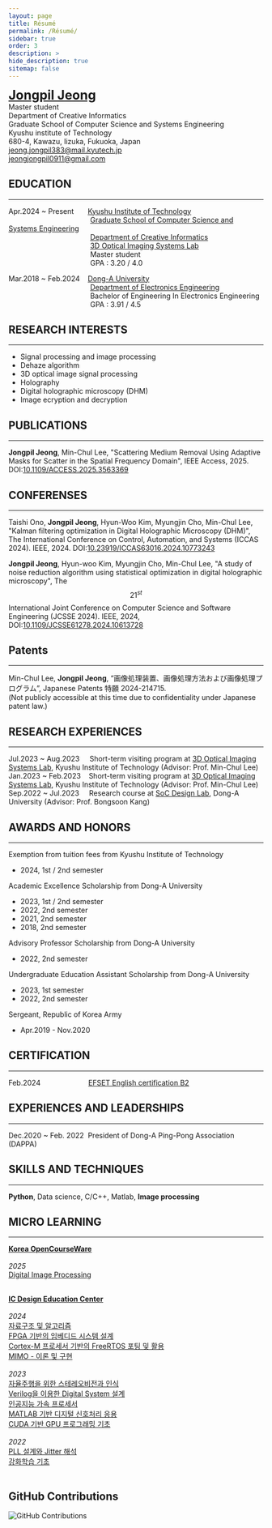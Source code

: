 ```yaml
---
layout: page
title: Résumé
permalink: /Résumé/
sidebar: true
order: 3
description: > 
hide_description: true
sitemap: false
---
```

<span style="font-size: 25px;">**[Jongpil Jeong](https://scholar.google.com/citations?user=O-3pYeQAAAAJ&hl=en)**</span> <br/>
Master student<br/>Department of Creative Informatics<br/>Graduate School of Computer Science and Systems Engineering<br/>Kyushu institute of Technology<br/>680-4, Kawazu, Iizuka, Fukuoka, Japan<br/><jeong.jongpil383@mail.kyutech.jp><br/><jeongjongpil0911@gmail.com>
## EDUCATION
***
Apr.2024 ~ Present&nbsp;&nbsp;&nbsp;&nbsp;&nbsp;&nbsp;&nbsp;[Kyushu Institute of Technology](https://www.kyutech.ac.jp)<br/>
&nbsp;&nbsp;&nbsp;&nbsp;&nbsp;&nbsp;&nbsp;&nbsp;&nbsp;&nbsp;&nbsp;&nbsp;&nbsp;&nbsp;&nbsp;&nbsp;&nbsp;&nbsp;&nbsp;&nbsp;&nbsp;&nbsp;&nbsp;&nbsp;&nbsp;&nbsp;&nbsp;&nbsp;&nbsp;&nbsp;&nbsp;&nbsp;&nbsp;&nbsp;&nbsp;&nbsp;&nbsp;&nbsp;&nbsp;&nbsp;&nbsp;[Graduate School of Computer Science and Systems Engineering](https://www.iizuka.kyutech.ac.jp)<br/>
&nbsp;&nbsp;&nbsp;&nbsp;&nbsp;&nbsp;&nbsp;&nbsp;&nbsp;&nbsp;&nbsp;&nbsp;&nbsp;&nbsp;&nbsp;&nbsp;&nbsp;&nbsp;&nbsp;&nbsp;&nbsp;&nbsp;&nbsp;&nbsp;&nbsp;&nbsp;&nbsp;&nbsp;&nbsp;&nbsp;&nbsp;&nbsp;&nbsp;&nbsp;&nbsp;&nbsp;&nbsp;&nbsp;&nbsp;&nbsp;&nbsp;[Department of Creative Informatics](https://csn.iizuka.kyutech.ac.jp)<br/>
&nbsp;&nbsp;&nbsp;&nbsp;&nbsp;&nbsp;&nbsp;&nbsp;&nbsp;&nbsp;&nbsp;&nbsp;&nbsp;&nbsp;&nbsp;&nbsp;&nbsp;&nbsp;&nbsp;&nbsp;&nbsp;&nbsp;&nbsp;&nbsp;&nbsp;&nbsp;&nbsp;&nbsp;&nbsp;&nbsp;&nbsp;&nbsp;&nbsp;&nbsp;&nbsp;&nbsp;&nbsp;&nbsp;&nbsp;&nbsp;&nbsp;[3D Optical Imaging Systems Lab](https://leelab.csn.kyutech.ac.jp/index.php/en/home-en/)<br/>
&nbsp;&nbsp;&nbsp;&nbsp;&nbsp;&nbsp;&nbsp;&nbsp;&nbsp;&nbsp;&nbsp;&nbsp;&nbsp;&nbsp;&nbsp;&nbsp;&nbsp;&nbsp;&nbsp;&nbsp;&nbsp;&nbsp;&nbsp;&nbsp;&nbsp;&nbsp;&nbsp;&nbsp;&nbsp;&nbsp;&nbsp;&nbsp;&nbsp;&nbsp;&nbsp;&nbsp;&nbsp;&nbsp;&nbsp;&nbsp;&nbsp;Master student<br/>
&nbsp;&nbsp;&nbsp;&nbsp;&nbsp;&nbsp;&nbsp;&nbsp;&nbsp;&nbsp;&nbsp;&nbsp;&nbsp;&nbsp;&nbsp;&nbsp;&nbsp;&nbsp;&nbsp;&nbsp;&nbsp;&nbsp;&nbsp;&nbsp;&nbsp;&nbsp;&nbsp;&nbsp;&nbsp;&nbsp;&nbsp;&nbsp;&nbsp;&nbsp;&nbsp;&nbsp;&nbsp;&nbsp;&nbsp;&nbsp;&nbsp;GPA : 3.20 / 4.0<br/>


Mar.2018 ~ Feb.2024&nbsp;&nbsp;&nbsp;&nbsp;[Dong-A University](https://donga.ac.kr/kor/Main.do)<br/>
&nbsp;&nbsp;&nbsp;&nbsp;&nbsp;&nbsp;&nbsp;&nbsp;&nbsp;&nbsp;&nbsp;&nbsp;&nbsp;&nbsp;&nbsp;&nbsp;&nbsp;&nbsp;&nbsp;&nbsp;&nbsp;&nbsp;&nbsp;&nbsp;&nbsp;&nbsp;&nbsp;&nbsp;&nbsp;&nbsp;&nbsp;&nbsp;&nbsp;&nbsp;&nbsp;&nbsp;&nbsp;&nbsp;&nbsp;&nbsp;&nbsp;[Department of Electronics Engineering](https://ee.donga.ac.kr/ee/Main.do)<br/>
&nbsp;&nbsp;&nbsp;&nbsp;&nbsp;&nbsp;&nbsp;&nbsp;&nbsp;&nbsp;&nbsp;&nbsp;&nbsp;&nbsp;&nbsp;&nbsp;&nbsp;&nbsp;&nbsp;&nbsp;&nbsp;&nbsp;&nbsp;&nbsp;&nbsp;&nbsp;&nbsp;&nbsp;&nbsp;&nbsp;&nbsp;&nbsp;&nbsp;&nbsp;&nbsp;&nbsp;&nbsp;&nbsp;&nbsp;&nbsp;&nbsp;Bachelor of Engineering In Electronics Engineering<br/>
&nbsp;&nbsp;&nbsp;&nbsp;&nbsp;&nbsp;&nbsp;&nbsp;&nbsp;&nbsp;&nbsp;&nbsp;&nbsp;&nbsp;&nbsp;&nbsp;&nbsp;&nbsp;&nbsp;&nbsp;&nbsp;&nbsp;&nbsp;&nbsp;&nbsp;&nbsp;&nbsp;&nbsp;&nbsp;&nbsp;&nbsp;&nbsp;&nbsp;&nbsp;&nbsp;&nbsp;&nbsp;&nbsp;&nbsp;&nbsp;&nbsp;GPA : 3.91 / 4.5<br/>

## RESEARCH INTERESTS
***
- Signal processing and image processing
- Dehaze algorithm
- 3D optical image signal processing
- Holography
- Digital holographic microscopy (DHM)
- Image ecryption and decryption
  
<!-- - Deep learning and machine learning -->


## PUBLICATIONS
***
**Jongpil Jeong**, Min-Chul Lee, "Scattering Medium Removal Using Adaptive Masks for Scatter in the Spatial Frequency Domain", IEEE Access, 2025. DOI:[10.1109/ACCESS.2025.3563369](https://doi.org/10.1109/ACCESS.2025.3563369) <br/>


## CONFERENSES
***
Taishi Ono, **Jongpil Jeong**, Hyun-Woo Kim, Myungjin Cho, Min-Chul Lee, "Kalman filtering optimization in Digital Holographic Microscopy (DHM)", The International Conference on Control, Automation, and Systems (ICCAS 2024). IEEE, 2024. DOI:[10.23919/ICCAS63016.2024.10773243](https://doi.org/10.23919/ICCAS63016.2024.10773243) <br/>

**Jongpil Jeong**, Hyun-woo Kim, Myungjin Cho, Min-Chul Lee, "A study of noise reduction algorithm using statistical optimization in digital holographic microscopy", The $$21^{st}$$ International Joint Conference on Computer Science and Software Engineering (JCSSE 2024). IEEE, 2024, DOI:[10.1109/JCSSE61278.2024.10613728](https://doi.org/10.23919/ICCAS63016.2024.10773243) <br/>


## Patents
***
Min-Chul Lee, **Jongpil Jeong**, “画像処理装置、画像処理方法および画像処理プログラム”, Japanese Patents 特願 2024-214715. <br/>
(Not publicly accessible at this time due to confidentiality under Japanese patent law.) <br/>





## RESEARCH EXPERIENCES
***
Jul.2023 ~ Aug.2023&nbsp;&nbsp;&nbsp;&nbsp;&nbsp;Short-term visiting program at [3D Optical Imaging Systems Lab](https://leelab.csn.kyutech.ac.jp/index.php/en/home-en/), Kyushu Institute of Technology (Advisor: Prof. Min-Chul Lee)<br/>
Jan.2023 ~ Feb.2023&nbsp;&nbsp;&nbsp;&nbsp;Short-term visiting program at [3D Optical Imaging Systems Lab](https://leelab.csn.kyutech.ac.jp/index.php/en/home-en/), Kyushu Institute of Technology (Advisor: Prof. Min-Chul Lee)<br/>
Sep.2022 ~ Jul.2023&nbsp;&nbsp;&nbsp;&nbsp;&nbsp;Research course at [SoC Design Lab](https://soc.donga.ac.kr), Dong-A University (Advisor: Prof. Bongsoon Kang)<br/>

## AWARDS AND HONORS
***
Exemption from tuition fees from Kyushu Institute of Technology 
- 2024, 1st / 2nd semester

Academic Excellence Scholarship from Dong-A University
- 2023, 1st / 2nd semester
- 2022, 2nd semester
- 2021, 2nd semester
- 2018, 2nd semester

Advisory Professor Scholarship from Dong-A University
- 2022, 2nd semester

Undergraduate Education Assistant Scholarship from Dong-A University
- 2023, 1st semester
- 2022, 2nd semester

Sergeant, Republic of Korea Army
- Apr.2019 - Nov.2020

## CERTIFICATION
***
Feb.2024 &nbsp;&nbsp;&nbsp;&nbsp;&nbsp;&nbsp;&nbsp;&nbsp;&nbsp;&nbsp;&nbsp;&nbsp;&nbsp;&nbsp;&nbsp;&nbsp;&nbsp;&nbsp;&nbsp;&nbsp;&nbsp;&nbsp;&nbsp;[EFSET English certification B2](https://cert.efset.org/sg3aTb)<br/>

## EXPERIENCES AND LEADERSHIPS
***
Dec.2020 ~ Feb. 2022&nbsp;&nbsp;President of Dong-A Ping-Pong Association (DAPPA)

## SKILLS AND TECHNIQUES
***
**Python**, Data science, C/C++, Matlab, **Image processing**

## MICRO LEARNING
***
[**Korea OpenCourseWare**](https://www.kocw.net/home/index.do)<br/><br/>
*2025*<br/>
[Digital Image Processing](https://github.com/user-attachments/assets/d8024d63-359a-493b-9cb2-774e36a03f62)<br/><br/>

[**IC Design Education Center**](https://idec.or.kr)<br/><br/>
*2024*<br/>
[자료구조 및 알고리즘](https://github.com/user-attachments/assets/8fbda935-4b41-44f7-b83a-8d284f003168)<br/>
[FPGA 기반의 임베디드 시스템 설계](https://github.com/user-attachments/assets/68b0ae05-462b-4750-93ba-1bc4072dab66)<br/>
[Cortex-M 프로세서 기반의 FreeRTOS 포팅 및 활용](https://github.com/user-attachments/assets/805bbc13-3e6e-43d6-af75-df31f728d607)<br/>
[MIMO - 이론 및 구현](https://github.com/user-attachments/assets/707a4f8e-3b5a-4246-a763-81e2729f9cb2)<br/><br/>
*2023*<br/>
[자율주행을 위한 스테레오비전과 인식](https://github.com/user-attachments/assets/2d45999d-1f66-467c-b956-e16b5ed71593)<br/>
[Verilog을 이용한 Digital System 설계](https://github.com/user-attachments/assets/32bfc1d6-18cf-44a4-83dc-209b4f4686ac)<br/>
[인공지능 가속 프로세서](https://github.com/user-attachments/assets/094a58df-f320-45fb-aba3-707f4a7fd8f7)<br/>
[MATLAB 기반 디지털 신호처리 응용](https://github.com/user-attachments/assets/9f74252d-eae5-40b2-b305-ea90576100aa)<br/>
[CUDA 기반 GPU 프로그래밍 기초](https://github.com/user-attachments/assets/0fc8c167-bef1-4857-a664-a1b82c95e306)<br/><br/>
*2022*<br/>
[PLL 설계와 Jitter 해석](https://github.com/user-attachments/assets/b4e013f1-d7b8-4505-a4f5-12e270097549)<br/>
[강화학습 기초](https://github.com/user-attachments/assets/73933790-2b15-46ae-8ac2-c6eaf31d9e01)<br/><br/>

## GitHub Contributions
<img src="https://ghchart.rshah.org/jongpil0911" alt="GitHub Contributions" />


